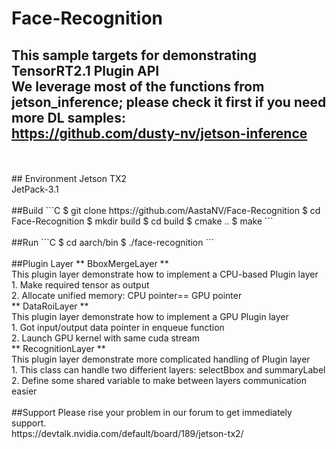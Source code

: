 # Face-Recognition
This sample targets for demonstrating TensorRT2.1 Plugin API
</br>
We leverage most of the functions from jetson_inference; please check it first if you need more DL samples:
</br>
<https://github.com/dusty-nv/jetson-inference>
</br>
---
</br>
</br>
## Environment
Jetson TX2
</br>
JetPack-3.1
</br>
</br>
##Build
```C
$ git clone https://github.com/AastaNV/Face-Recognition
$ cd Face-Recognition
$ mkdir build
$ cd build
$ cmake ..
$ make
```

</br>
</br>
##Run
```C
$ cd aarch/bin
$ ./face-recognition
```

</br>
</br>
##Plugin Layer
** BboxMergeLayer **
</br>
This plugin layer demonstrate how to implement a CPU-based Plugin layer
</br>
1. Make required tensor as output
</br>
2. Allocate unified memory: CPU pointer== GPU pointer
</br>
** DataRoiLayer **
</br>
This plugin layer demonstrate how to implement a GPU Plugin layer
</br>
1. Got input/output data pointer in enqueue function
</br>
2. Launch GPU kernel with same cuda stream
</br>
** RecognitionLayer **
</br>
This plugin layer demonstrate more complicated handling of Plugin layer
</br>
1. This class can handle two differient layers: selectBbox and summaryLabel
</br>
2. Define some shared variable to make between layers communication easier
</br>
</br>
##Support
Please rise your problem in our forum to get immediately support.
</br>
https://devtalk.nvidia.com/default/board/189/jetson-tx2/
</br>
</br>
